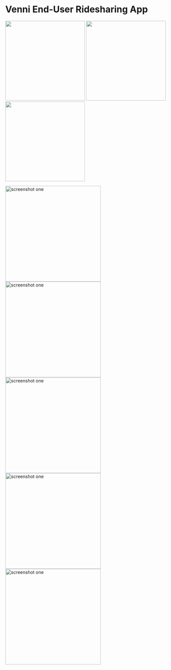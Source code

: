 # Venni End-User Ridesharing App

<p float="center">
  <img src="https://github.com/abrantesarthur/venni_client_app/blob/master/assets/screenshot_one.jpg" width="250" />
  <img src="https://github.com/abrantesarthur/venni_client_app/blob/master/assets/screenshot_two.jpg" width="250" /> 
  <img src="https://github.com/abrantesarthur/venni_client_app/blob/master/assets/screenshot_three.jpg"  width="250" />
</p>

<img src="https://github.com/abrantesarthur/venni_client_app/blob/master/assets/screenshot_four.jpg " alt="screenshot one" width="300">
<img src="https://github.com/abrantesarthur/venni_client_app/blob/master/assets/screenshot_five.jpg " alt="screenshot one" width="300">
<img src="https://github.com/abrantesarthur/venni_client_app/blob/master/assets/screenshot_six.jpg " alt="screenshot one" width="300">
<img src="https://github.com/abrantesarthur/venni_client_app/blob/master/assets/screenshot_seven.jpg " alt="screenshot one" width="300">
<img src="https://github.com/abrantesarthur/venni_client_app/blob/master/assets/screenshot_eight.jpg " alt="screenshot one" width="300">